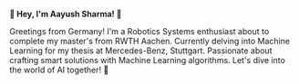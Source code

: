 **👋 Hey, I'm Aayush Sharma! 🤖**

Greetings from Germany! I'm a Robotics Systems enthusiast about to complete my master's from RWTH Aachen. Currently delving into Machine Learning for my thesis at Mercedes-Benz, Stuttgart. Passionate about crafting smart solutions with Machine Learning algorithms. Let's dive into the world of AI together! 🚀
